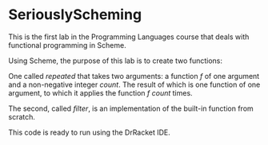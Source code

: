 # SeriouslyScheming
This is the first lab in the Programming Languages course that deals with functional programming in Scheme.

Using Scheme, the purpose of this lab is to create two functions:

One called _repeated_ that takes two arguments: a function _f_ of one argument and a non-negative integer _count_. The result of which
is one function of one argument, to which it applies the function _f_ _count_ times.

The second, called _filter_, is an implementation of the built-in function from scratch.

This code is ready to run using the DrRacket IDE.

